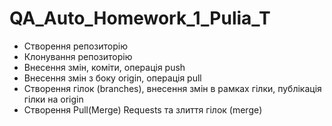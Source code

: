 # QA_Auto_Homework_1_Pulia_T

- Створення репозиторію
- Клонування репозиторію
- Внесення змін, коміти, операція push
- Внесення змін з боку origin, операція pull
- Створення гілок (branches), внесення змін в рамках гілки, публікація гілки на origin
- Створення Pull(Merge) Requests та злиття гілок (merge)

